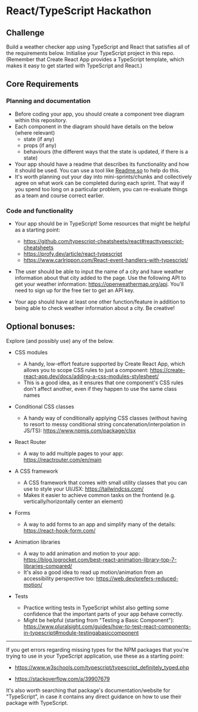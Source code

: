 # React/TypeScript Hackathon

## Challenge

Build a weather checker app using TypeScript and React that satisfies all of the requirements below. Initialise your TypeScript project in this repo. (Remember that Create React App provides a TypeScript template, which makes it easy to get started with TypeScript and React.)

## Core Requirements

### Planning and documentation

- Before coding your app, you should create a component tree diagram within this repository.
- Each component in the diagram should have details on the below (where relevant)
  - state (if any)
  - props (if any)
  - behaviours (the different ways that the state is updated, if there is a state)
- Your app should have a readme that describes its functionality and how it should be used. You can use a tool like [Readme.so](https://readme.so/editor) to help do this.
- It's worth planning out your day into mini-sprints/chunks and collectively agree on what work can be completed during each sprint. That way if you spend too long on a particular problem, you can re-evaluate things as a team and course correct earlier.

### Code and functionality

- Your app should be in TypeScript! Some resources that might be helpful as a starting point:

  - https://github.com/typescript-cheatsheets/react#reacttypescript-cheatsheets
  - https://profy.dev/article/react-typescript
  - https://www.carlrippon.com/React-event-handlers-with-typescript/

- The user should be able to input the name of a city and have weather information about that city added to the page. Use the following API to get your weather information: https://openweathermap.org/api. You'll need to sign up for the free tier to get an API key.
- Your app should have at least one other function/feature in addition to being able to check weather information about a city. Be creative!

## Optional bonuses:

Explore (and possibly use) any of the below.

- CSS modules

  - A handy, low-effort feature supported by Create React App, which allows you to scope CSS rules to just a component: https://create-react-app.dev/docs/adding-a-css-modules-stylesheet/
  - This is a good idea, as it ensures that one component's CSS rules don't affect another, even if they happen to use the same class names

- Conditional CSS classes

  - A handy way of conditionally applying CSS classes (without having to resort to messy conditional string concatenation/interpolation in JS/TS): https://www.npmjs.com/package/clsx

- React Router

  - A way to add multiple pages to your app: https://reactrouter.com/en/main

- A CSS framework

  - A CSS framework that comes with small utility classes that you can use to style your UI/JSX: https://tailwindcss.com/
  - Makes it easier to achieve common tasks on the frontend (e.g. vertically/horizontally center an element)

- Forms

  - A way to add forms to an app and simplify many of the details: https://react-hook-form.com/

- Animation libraries

  - A way to add animation and motion to your app: https://blog.logrocket.com/best-react-animation-library-top-7-libraries-compared/
  - It's also a good idea to read up motion/animation from an accessibility perspective too: https://web.dev/prefers-reduced-motion/

- Tests

  - Practice writing tests in TypeScript whilst also getting some confidence that the important parts of your app behave correctly.
  - Might be helpful (starting from "Testing a Basic Component"): https://www.pluralsight.com/guides/how-to-test-react-components-in-typescript#module-testingabasiccomponent

---

If you get errors regarding missing types for the NPM packages that you're trying to use in your TypeScript application, use these as a starting point:

- https://www.w3schools.com/typescript/typescript_definitely_typed.php

- https://stackoverflow.com/a/39907679

It's also worth searching that package's documentation/website for "TypeScript", in case it contains any direct guidance on how to use their package with TypeScript.
